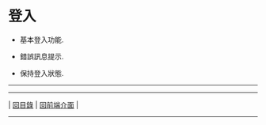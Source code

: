 
# 登入

- 基本登入功能.

- 錯誤訊息提示.

- 保持登入狀態.

---

---

| [回目錄](https://github.com/Org08/gettour-doc/blob/master/README.md) |
[回前端介面](https://github.com/Org08/gettour-doc/blob/master/README.md) |

---
